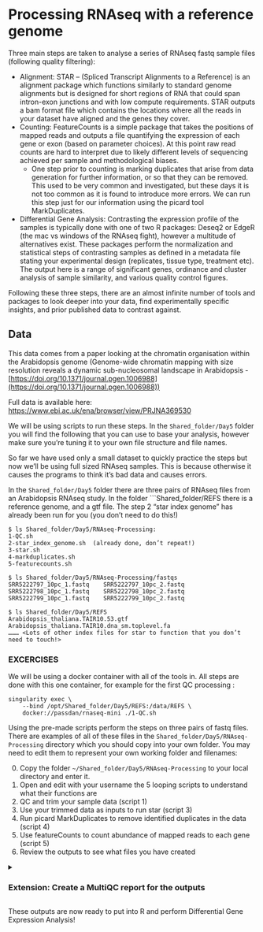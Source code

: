 # Processing RNAseq with a reference genome

Three main steps are taken to analyse a series of RNAseq fastq sample files (following quality filtering): 
- Alignment: STAR – (Spliced Transcript Alignments to a Reference) is an alignment package which functions similarly to standard genome alignments but is designed for short regions of RNA that could span intron-exon junctions and with low compute requirements. STAR outputs a bam format file which contains the locations where all the reads in your dataset have aligned and the genes they cover.
- Counting: FeatureCounts is a simple package that takes the positions of mapped reads and outputs a file quantifying the expression of each gene or exon (based on parameter choices). At this point raw read counts are hard to interpret due to likely different levels of sequencing achieved per sample and methodological biases. 
    - One step prior to counting is marking duplicates that arise from data generation for further information, or so that they can be removed. This used to be very common and investigated, but these days it is not too common as it is found to introduce more errors. We can run this step just for our information using the picard tool MarkDuplicates.
- Differential Gene Analysis: Contrasting the expression profile of the samples is typically done with one of two R packages: Deseq2 or EdgeR (the mac vs windows of the RNAseq fight), however a multitude of alternatives exist. These packages perform the normalization and statistical steps of contrasting samples as defined in a metadata file stating your experimental design (replicates, tissue type, treatment etc). The output here is a range of significant genes, ordinance and cluster analysis of sample similarity, and various quality control figures.

Following these three steps, there are an almost infinite number of tools and packages to look deeper into your data, find experimentally specific insights, and prior published data to contrast against.

## Data

This data comes from a paper looking at the chromatin organisation within the Arabidopsis genome (Genome-wide chromatin mapping with size resolution reveals a dynamic sub-nucleosomal landscape in Arabidopsis - [https://doi.org/10.1371/journal.pgen.1006988](https://doi.org/10.1371/journal.pgen.1006988))

Full data is available here: https://www.ebi.ac.uk/ena/browser/view/PRJNA369530

We will be using  scripts to run these steps. In the ```Shared_folder/Day5``` folder you will find the following that you can use to base your analysis, however make sure you’re tuning it to your own file structure and file names. 

So far we have used only a small dataset to quickly practice the steps but now we’ll be using full sized RNAseq samples. This is because otherwise it causes the programs to think it’s bad data and causes errors. 

In the ```Shared_folder/Day5``` folder there are three pairs of RNAseq files from an Arabidopsis RNAseq study. In the folder ```Shared_folder/REFS there is a reference genome, and a gtf file. The step 2 “star index genome” has already been run for you (you don’t need to do this!)
```
$ ls Shared_folder/Day5/RNAseq-Processing:
1-QC.sh  
2-star_index_genome.sh  (already done, don’t repeat!)
3-star.sh  
4-markduplicates.sh  
5-featurecounts.sh 
```
```
$ ls Shared_folder/Day5/RNAseq-Processing/fastqs
SRR5222797_10pc_1.fastq    SRR5222797_10pc_2.fastq
SRR5222798_10pc_1.fastq    SRR5222798_10pc_2.fastq
SRR5222799_10pc_1.fastq    SRR5222799_10pc_2.fastq

$ ls Shared_folder/Day5/REFS
Arabidopsis_thaliana.TAIR10.53.gtf
Arabidopsis_thaliana.TAIR10.dna_sm.toplevel.fa
……… <Lots of other index files for star to function that you don’t need to touch!>
```

### EXCERCISES

We will be using a docker container with all of the tools in. All steps are done with this one container, for example for the first QC processing :
```
singularity exec \
    --bind /opt/Shared_folder/Day5/REFS:/data/REFS \
    docker://passdan/rnaseq-mini ./1-QC.sh
```

Using the pre-made scripts perform the steps on three pairs of fastq files. There are examples of all of these files in the ```Shared_folder/Day5/RNAseq-Processing``` directory which you should copy into your own folder. You may need to edit them to represent your own working folder and filenames:

0. Copy the folder ```~/Shared_folder/Day5/RNAseq-Processing``` to your local directory and enter it.
1. Open and edit with your username the 5 looping scripts to understand what their functions are
2. QC and trim your sample data (script 1)
3. Use your trimmed data as inputs to run star (script 3)
4. Run picard MarkDuplicates to remove identified duplicates in the data (script 4)
5. Use featureCounts to count abundance of mapped reads to each gene (script 5)
6. Review the outputs to see what files you have created

<details>
    <summary>

### Extension: Create a MultiQC report for  the outputs

</summary>

6. Run multiQC on the processed directory using this full command (you don’t need to give any additional parameters):

```
singularity exec docker://multiqc/multiqc:latest multiqc .
```
</details>
	
These outputs are now ready to put into R and perform Differential Gene Expression Analysis!
